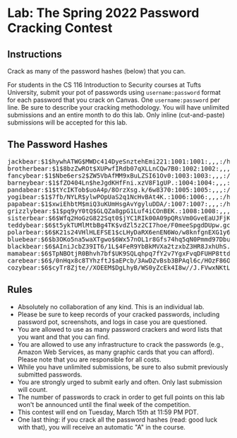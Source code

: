 # Lab: The Spring 2022 Password Cracking Contest

## Instructions

Crack as many of the password hashes (below) that you can.

For students in the CS 116 Introduction to Security courses at Tufts University, submit your pot of passwords using `username:password` format for each password that you crack on Canvas.  One `username:password` per line.  Be sure to describe your cracking methodology.  You will have unlimited submissions and an entire month to do this lab.  Only inline (cut-and-paste) submissions will be accepted for this lab.

## The Password Hashes

<pre>
jackbear:$1$hywhATWG$MWDc414DyeSnztehEmi221:1001:1001:,,,:/home/jackbear:/bin/bash
brotherbear:$1$8bzZwROt$XUPwfIRdb07qXLLnCQw7B0:1002:1002:,,,:/home/brotherbear:/bin/bash
fancybear:$1$Nbe6ers2$ZW5VbAfMM9xBuLZSI61Ov0:1003:1003:,,,:/home/fancybear:/bin/bash
barneybear:$1$fZO404Ln$heJgdKHfFni.xzV8F1gUP.:1004:1004:,,,:/home/barneybear:/bin/bash
pandabear:$1$tYcIKTob$uoA4p/8OrzXsg.k/6w8370:1005:1005:,,,:/home/pandabear:/bin/bash
yogibear:$1$7fb/NYLR$ylwPOpUaS2q1NcHvBAt4K.:1006:1006:,,,:/home/yogibear:/bin/bash
papabear:$1$xwiEhbtM$miQ3uKUmHsgAvYgyluDDA/:1007:1007:,,,:/home/papabear:/bin/bash
grizzlybear:$1$pq9yY0tQ$GLQZa8gpG1Luf4iCOnBEK.:1008:1008:,,,:/home/grizzlybear:/bin/bash
sisterbear:$6$Wfq2HoGzG822Sqt0$jYC1RIk00A09pQRsVm0GveEaUJFjK4oOuJU9B2t1iJhH.LzsfKaE2z9QuRlEFmdM9ZUq8UtQAgolm1SNqvd6V/:1001:1003:,,,:/home/sisterbear:/bin/bash
teddybear:$6$t5ykTUMlMtbBg4TK$vdZl5z2CI7hoe/F0meeSpgdDUpw.gcenQ0MxF6QdbM73SvlocOO0UVcbKXjJQKZGscSFDd2wWZUfbW6ag8qaE/:1002:1004:,,,:/home/teddybear:/bin/bash
polarbear:$6$K21s24VHlHLEFSE1$cLHyDaRX6enEN6Wo/w8knfgnEXG1y6Jm5vw9EUWupy.8kPMIiDxsny2ew50.mcfc/RfGd6cqamvx0M1fI1tCt.:1003:1005:,,,:/home/polarbear:/bin/bash
bluebear:$6$b3OKo5na5waXTgwo$6Wx57nOL1r8Gfs74hq5qN0Pmmd97Dbu7yytCZH7OiPbisEtSsZHRsJttllAweN3NYeXYnhoTJgPcVxMsw67nN1:1004:1006:,,,:/home/bluebear:/bin/bash
blackbear:$6$AIniJcbZ39IT6/1L$4FeR9YbBkMVXa2tzxbZ3HR8JxhUhS.tKkOdE6XtV9I/5VLo07bzrw1T1rYQqhQMLLM8XpUpJGF1yTOPOCitKC0:1005:1007:,,,:/home/blackbear:/bin/bash
mamabear:$6$TpNBOtjR0Bhvh7bf$UK9SQLqhpq7fY2v7YgxFvqDFUHP8ttdqag0KoZ74BQAq.PqHBK8BjZ3WE/glc.ZpdZgepgPMpDWh6izXU6vsx.:1006:1008:,,,:/home/mamabear:/bin/bash
carebear:$6$/0nHqx8c8TYhzftJ$aEPcb/3AwDZvBsb3BPAql6c/HOzF86O73OB3oPnKJAKCvxBE0ic2cjSHW5xEr81qS70MtnZWxOVMIn7qsu2eK/:1007:1009:,,,:/home/carebear:/bin/bash
cozybear:$6$cyTr8Zjte//XOEEM$DgLhyB/WS0yZcEk4I8w//J.FVwxNKtLTn8F6QYw7R/ywhCpBb/0xiZ9g/u09ui.KADuhBbAerbk/uMCmXpqey/:1008:1010:,,,:/home/cozybear:/bin/bash
</pre>

## Rules

* Absolutely no collaboration of any kind. This is an individual lab.
* Please be sure to keep records of your cracked passwords, including password pot, screenshots, and logs in case you are questioned.
* You are allowed to use as many password crackers and word lists that you want and that you can find.
* You are allowed to use any infrastructure to crack the passwords (e.g., Amazon Web Services, as many graphic cards that you can afford). Please note that you are responsible for all costs.
* While you have unlimited submissions, be sure to also submit previously submitted passwords.
* You are strongly urged to submit early and often. Only last submission will count.
* The number of passwords to crack in order to get full points on this lab won't be announced until the final week of the competition.
* This contest will end on Tuesday, March 15th at 11:59 PM PDT.
* One last thing: if you crack all the password hashes (read: good luck with that), you will receive an automatic "A" in the course.